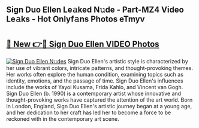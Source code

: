 ## Sign Duo Ellen Le𝚊ked N𝚞de - Part-MZ4 Video Le𝚊ks - Hot Onlyf𝚊ns Photos eTmyv

# <h2><a href="http://ac48696.deff.icu/?id=Sign+Duo+Ellen">🔗 New 👉🔴 Sign Duo Ellen VIDEO Photos</a></h2>

[![Sign Duo Ellen N𝚞des](https://i.imgur.com/rIISA9y.gif)](http://ac48696.deff.icu/?id=Sign+Duo+Ellen)
Sign Duo Ellen's artistic style is characterized by her use of vibrant colors, intricate patterns, and thought-provoking themes. Her works often explore the human condition, examining topics such as identity, emotions, and the passage of time. Sign Duo Ellen's influences include the works of Yayoi Kusama, Frida Kahlo, and Vincent van Gogh. Sign Duo Ellen (b. 1990) is a contemporary artist whose innovative and thought-provoking works have captured the attention of the art world. Born in London, England, Sign Duo Ellen's artistic journey began at a young age, and her dedication to her craft has led her to become a force to be reckoned with in the contemporary art scene.
